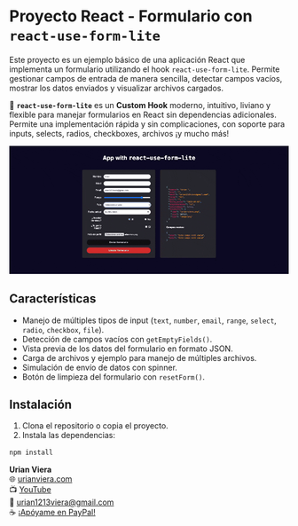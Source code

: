# Proyecto React - Formulario con `react-use-form-lite`

Este proyecto es un ejemplo básico de una aplicación React que implementa un formulario utilizando el hook `react-use-form-lite`. Permite gestionar campos de entrada de manera sencilla, detectar campos vacíos, mostrar los datos enviados y visualizar archivos cargados.

🎯 **`react-use-form-lite`** es un **Custom Hook** moderno, intuitivo, liviano y flexible para manejar formularios en React sin dependencias adicionales.
Permite una implementación rápida y sin complicaciones, con soporte para inputs, selects, radios, checkboxes, archivos ¡y mucho más!

![Vista previa](https://raw.githubusercontent.com/urian121/imagenes-proyectos-github/refs/heads/master/react-use-form-lite.gif)

## Características

- Manejo de múltiples tipos de input (`text`, `number`, `email`, `range`, `select`, `radio`, `checkbox`, `file`).
- Detección de campos vacíos con `getEmptyFields()`.
- Vista previa de los datos del formulario en formato JSON.
- Carga de archivos y ejemplo para manejo de múltiples archivos.
- Simulación de envío de datos con spinner.
- Botón de limpieza del formulario con `resetForm()`.

## Instalación

1. Clona el repositorio o copia el proyecto.
2. Instala las dependencias:

```bash
npm install
```


**Urian Viera**  
🌐 [urianviera.com](https://www.urianviera.com)  
📺 [YouTube](https://www.youtube.com/WebDeveloperUrianViera)  
💌 [urian1213viera@gmail.com](mailto:urian1213viera@gmail.com)  
☕ [¡Apóyame en PayPal!](https://www.paypal.com/donate/?hosted_button_id=4SV78MQJJH3VE)